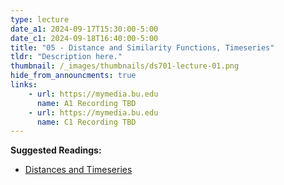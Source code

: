 ```yaml
---
type: lecture
date_a1: 2024-09-17T15:30:00-5:00
date_c1: 2024-09-18T16:40:00-5:00
title: "05 - Distance and Similarity Functions, Timeseries"
tldr: "Description here."
thumbnail: /_images/thumbnails/ds701-lecture-01.png
hide_from_announcments: true
links: 
    - url: https://mymedia.bu.edu
      name: A1 Recording TBD
    - url: https://mymedia.bu.edu
      name: C1 Recording TBD
---
```


**Suggested Readings:**
- [Distances and Timeseries](https://tools4ds.github.io/DS701-Course-Notes/05-Distances-Timeseries.html)
